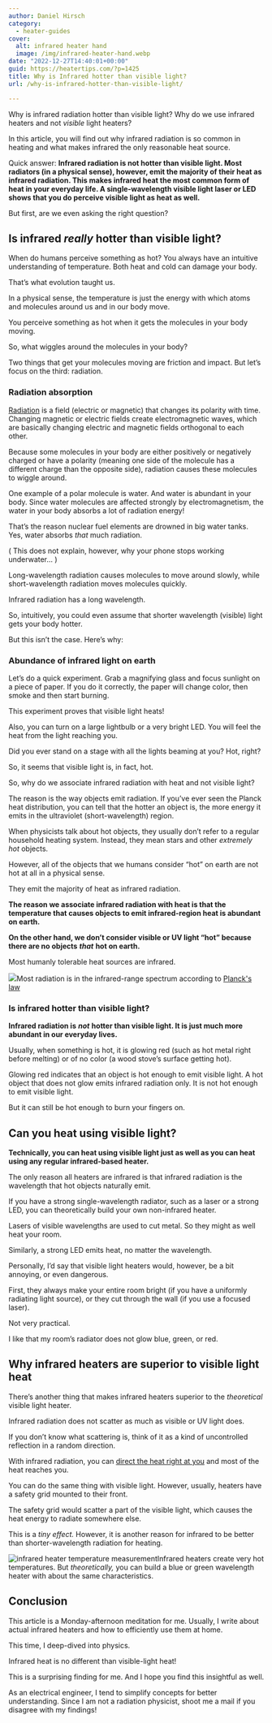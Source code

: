 ```yaml
---
author: Daniel Hirsch
category:
  - heater-guides
cover:
  alt: infrared heater hand
  image: /img/infrared-heater-hand.webp
date: "2022-12-27T14:40:01+00:00"
guid: https://heatertips.com/?p=1425
title: Why is Infrared hotter than visible light?
url: /why-is-infrared-hotter-than-visible-light/

---
```

Why is infrared radiation hotter than visible light? Why do we use infrared heaters and not _visible_ light heaters?

In this article, you will find out why infrared radiation is so common in heating and what makes infrared the only reasonable heat source.

Quick answer: **Infrared radiation is not hotter than visible light. Most radiators (in a physical sense), however, emit the majority of their heat as infrared radiation. This makes infrared heat the most common form of heat in your everyday life. A single-wavelength visible light laser or LED shows that you do perceive visible light as heat as well.**

But first, are we even asking the right question?

## Is infrared _really_ hotter than visible light?

When do humans perceive something as hot? You always have an intuitive understanding of temperature. Both heat and cold can damage your body.

That’s what evolution taught us.

In a physical sense, the temperature is just the energy with which atoms and molecules around us and in our body move.

You perceive something as hot when it gets the molecules in your body moving.

So, what wiggles around the molecules in your body?

Two things that get your molecules moving are friction and impact. But let’s focus on the third: radiation.

### Radiation absorption

[Radiation](/infrared-vs-radiant-heaters-are-they-the-same/) is a field (electric or magnetic) that changes its polarity with time. Changing magnetic or electric fields create electromagnetic waves, which are basically changing electric and magnetic fields orthogonal to each other.

Because some molecules in your body are either positively or negatively charged or have a polarity (meaning one side of the molecule has a different charge than the opposite side), radiation causes these molecules to wiggle around.

One example of a polar molecule is water. And water is abundant in your body. Since water molecules are affected strongly by electromagnetism, the water in your body absorbs a lot of radiation energy!

That’s the reason nuclear fuel elements are drowned in big water tanks. Yes, water absorbs _that_ much radiation.

( This does not explain, however, why your phone stops working underwater… )

Long-wavelength radiation causes molecules to move around slowly, while short-wavelength radiation moves molecules quickly.

Infrared radiation has a long wavelength.

So, intuitively, you could even assume that shorter wavelength (visible) light gets your body hotter.

But this isn’t the case. Here’s why:

### Abundance of infrared light on earth

Let’s do a quick experiment. Grab a magnifying glass and focus sunlight on a piece of paper. If you do it correctly, the paper will change color, then smoke and then start burning.

This experiment proves that visible light heats!

Also, you can turn on a large lightbulb or a very bright LED. You will feel the heat from the light reaching you.

Did you ever stand on a stage with all the lights beaming at you? Hot, right?

So, it seems that visible light is, in fact, hot.

So, why do we associate infrared radiation with heat and not visible light?

The reason is the way objects emit radiation. If you’ve ever seen the Planck heat distribution, you can tell that the hotter an object is, the more energy it emits in the ultraviolet (short-wavelength) region.

When physicists talk about hot objects, they usually don’t refer to a regular household heating system. Instead, they mean stars and other _extremely hot_ objects.

However, all of the objects that we humans consider “hot” on earth are not hot at all in a physical sense.

They emit the majority of heat as infrared radiation.

**The reason we associate infrared radiation with heat is that the temperature that causes objects to emit infrared-region heat is abundant on earth.**

**On the other hand, we don’t consider visible or UV light “hot” because there are no objects** **_that_** **hot on earth.**

Most humanly tolerable heat sources are infrared.

![](/img/black-body-radiator-infrared-planck.webp)Most radiation is in the infrared-range spectrum according to [Planck's law](https://en.wikipedia.org/wiki/Planck%27s_law)

### Is infrared hotter than visible light?

**Infrared radiation is** **_not_** **hotter than visible light. It is just much more abundant in our everyday lives.**

Usually, when something is hot, it is glowing red (such as hot metal right before melting) or of no color (a wood stove’s surface getting hot).

Glowing red indicates that an object is hot enough to emit visible light. A hot object that does not glow emits infrared radiation only. It is not hot enough to emit visible light.

But it can still be hot enough to burn your fingers on.

## Can you heat using visible light?

**Technically, you can heat using visible light just as well as you can heat using any regular infrared-based heater.**

The only reason all heaters are infrared is that infrared radiation is the wavelength that hot objects naturally emit.

If you have a strong single-wavelength radiator, such as a laser or a strong LED, you can theoretically build your own non-infrared heater.

Lasers of visible wavelengths are used to cut metal. So they might as well heat your room.

Similarly, a strong LED emits heat, no matter the wavelength.

Personally, I’d say that visible light heaters would, however, be a bit annoying, or even dangerous.

First, they always make your entire room bright (if you have a uniformly radiating light source), or they cut through the wall (if you use a focused laser).

Not very practical.

I like that my room’s radiator does not glow blue, green, or red.

## Why infrared heaters are superior to visible light heat

There’s another thing that makes infrared heaters superior to the _theoretical_ visible light heater.

Infrared radiation does not scatter as much as visible or UV light does.

If you don’t know what scattering is, think of it as a kind of uncontrolled reflection in a random direction.

With infrared radiation, you can [direct the heat right at you](/where-to-place-an-infrared-heater/) and most of the heat reaches you.

You can do the same thing with visible light. However, usually, heaters have a safety grid mounted to their front.

The safety grid would scatter a part of the visible light, which causes the heat energy to radiate somewhere else.

This is a _tiny effect._ However, it is another reason for infrared to be better than shorter-wavelength radiation for heating.

![infrared heater temperature measurement](/img/infrared-heater-heating-element-temperature-measurement.webp)Infrared heaters create very hot temperatures. But _theoretically,_ you can build a blue or green wavelength heater with about the same characteristics.

## Conclusion

This article is a Monday-afternoon meditation for me. Usually, I write about actual infrared heaters and how to efficiently use them at home.

This time, I deep-dived into physics.

Infrared heat is no different than visible-light heat!

This is a surprising finding for me. And I hope you find this insightful as well.

As an electrical engineer, I tend to simplify concepts for better understanding. Since I am not a radiation physicist, shoot me a mail if you disagree with my findings!
